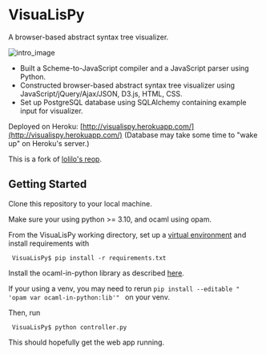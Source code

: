 VisuaLisPy
=========
A browser-based abstract syntax tree visualizer.

![intro_image](https://raw.githubusercontent.com/lolilo/VisuaLisPy/master/images/Intro.png)

 * Built a Scheme-to-JavaScript compiler and a JavaScript parser using Python.
 * Constructed browser-based abstract syntax tree visualizer using JavaScript/jQuery/Ajax/JSON, 
D3.js, HTML, CSS. 
 * Set up PostgreSQL database using SQLAlchemy containing example input for visualizer.

Deployed on Heroku: [http://visualispy.herokuapp.com/](http://visualispy.herokuapp.com/) (Database may take some time to "wake up" on Heroku's server.)

This is a fork of [lolilo's reop](https://github.com/lolilo/VisuaLisPy).


Getting Started
------------------
Clone this repository to your local machine.

Make sure your using python >= 3.10, and ocaml using opam.

From the VisuaLisPy working directory, set up a [virtual environment](http://docs.python-guide.org/en/latest/dev/virtualenvs/) and install requirements with

     VisuaLisPy$ pip install -r requirements.txt

Install the ocaml-in-python library as described [here](https://github.com/thierry-martinez/ocaml-in-python).

If your using a venv, you may need to rerun
    `pip install --editable " 'opam var ocaml-in-python:lib'" `
on your venv.


Then, run

     VisuaLisPy$ python controller.py

This should hopefully get the web app running.

